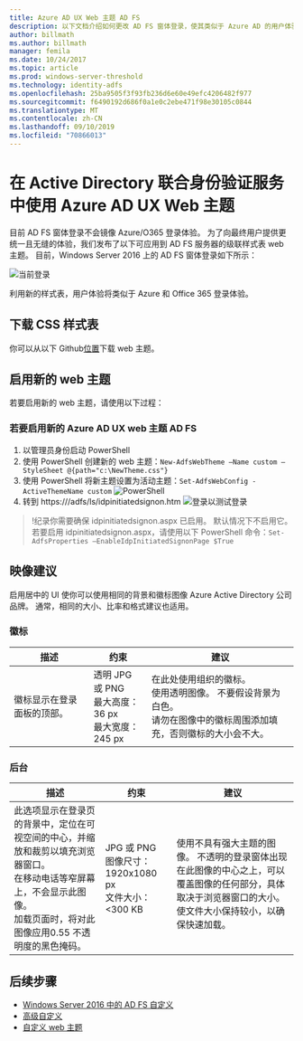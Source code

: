 ```yaml
---
title: Azure AD UX Web 主题 AD FS
description: 以下文档介绍如何更改 AD FS 窗体登录，使其类似于 Azure AD 的用户体验。
author: billmath
ms.author: billmath
manager: femila
ms.date: 10/24/2017
ms.topic: article
ms.prod: windows-server-threshold
ms.technology: identity-adfs
ms.openlocfilehash: 25ba9505f3f93fb236d6e60e49efc4206482f977
ms.sourcegitcommit: f6490192d686f0a1e0c2ebe471f98e30105c0844
ms.translationtype: MT
ms.contentlocale: zh-CN
ms.lasthandoff: 09/10/2019
ms.locfileid: "70866013"
---
```

# <a name="using-an-azure-ad-ux-web-theme-in-active-directory-federation-services"></a>在 Active Directory 联合身份验证服务中使用 Azure AD UX Web 主题
目前 AD FS 窗体登录不会镜像 Azure/O365 登录体验。  为了向最终用户提供更统一且无缝的体验，我们发布了以下可应用到 AD FS 服务器的级联样式表 web 主题。  目前，Windows Server 2016 上的 AD FS 窗体登录如下所示：

![当前登录](media/Azure-UX-Web-Theme-in-AD-FS/one.png)


利用新的样式表，用户体验将类似于 Azure 和 Office 365 登录体验。

## <a name="download-the-css-style-sheet"></a>下载 CSS 样式表
你可以从以下 Github[位置](https://github.com/Microsoft/adfsWebCustomization/tree/master/centeredUi)下载 web 主题。


## <a name="enabling-the-new-web-theme"></a>启用新的 web 主题
若要启用新的 web 主题，请使用以下过程：

### <a name="to-enable-the-new-azure-ad-ux-web-theme-in-ad-fs"></a>若要启用新的 Azure AD UX web 主题 AD FS
1. 以管理员身份启动 PowerShell
2. 使用 PowerShell 创建新的 web 主题：`New-AdfsWebTheme –Name custom –StyleSheet @{path="c:\NewTheme.css"}`
3. 使用 PowerShell 将新主题设置为活动主题：`Set-AdfsWebConfig -ActiveThemeName custom`
   ![PowerShell](media/Azure-UX-Web-Theme-in-AD-FS/two.png)
4. 转到 https://<AD FS name.domain>/adfs/ls/idpinitiatedsignon.htm ![登录以测试登录](media/Azure-UX-Web-Theme-in-AD-FS/three.png)

> !纪录你需要确保 idpinitiatedsignon.aspx 已启用。  默认情况下不启用它。  若要启用 idpinitiatedsignon.aspx，请使用以下 PowerShell 命令：`Set-AdfsProperties –EnableIdpInitiatedSignonPage $True`

## <a name="image-recommendations"></a>映像建议
启用居中的 UI 使你可以使用相同的背景和徽标图像 Azure Active Directory 公司品牌。 通常，相同的大小、比率和格式建议也适用。

### <a name="logo"></a>徽标

描述 | 约束 | 建议
------- | ------- | ----------
徽标显示在登录面板的顶部。 | 透明 JPG 或 PNG<br>最大高度：36 px<br>最大宽度：245 px | 在此处使用组织的徽标。<br>使用透明图像。 不要假设背景为白色。<br>请勿在图像中的徽标周围添加填充，否则徽标的大小会不大。

### <a name="background"></a>后台

描述 | 约束 | 建议
------- | ------- | ----------
此选项显示在登录页的背景中，定位在可视空间的中心，并缩放和裁剪以填充浏览器窗口。    <br>在移动电话等窄屏幕上，不会显示此图像。<br>加载页面时，将对此图像应用0.55 不透明度的黑色掩码。 | JPG 或 PNG<br>图像尺寸：1920x1080 px<br>文件大小：&lt;300 KB | <br>使用不具有强大主题的图像。 不透明的登录窗体出现在此图像的中心之上，可以覆盖图像的任何部分，具体取决于浏览器窗口的大小。<br>使文件大小保持较小，以确保快速加载。

## <a name="next-steps"></a>后续步骤
- [Windows Server 2016 中的 AD FS 自定义](AD-FS-Customization-in-Windows-Server-2016.md)
- [高级自定义](Advanced-Customization-of-AD-FS-Sign-in-Pages.md)
- [自定义 web 主题](Custom-Web-Themes-in-AD-FS.md)
